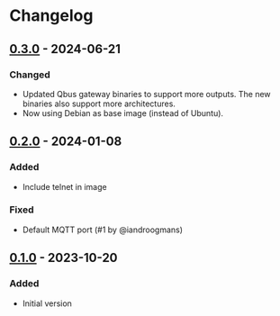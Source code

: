 # Changelog

## [0.3.0] - 2024-06-21

### Changed

- Updated Qbus gateway binaries to support more outputs. The new binaries also support more architectures.
- Now using Debian as base image (instead of Ubuntu).


## [0.2.0] - 2024-01-08

### Added

- Include telnet in image

### Fixed

- Default MQTT port (#1 by @iandroogmans)


## [0.1.0] - 2023-10-20

### Added

- Initial version



[Unreleased]: https://github.com/thomasddn/qbusmqtt/compare/v0.3.0...HEAD
[0.3.0]: https://github.com/thomasddn/qbusmqtt/compare/v0.2.0...v0.3.0
[0.2.0]: https://github.com/thomasddn/qbusmqtt/compare/v0.1.0...v0.2.0
[0.1.0]: https://github.com/thomasddn/qbusmqtt/releases/tag/v0.1.0
